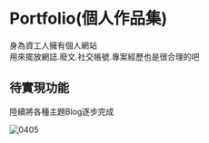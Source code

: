 # Portfolio(個人作品集)
身為資工人擁有個人網站  
用來擺放網誌.廢文.社交帳號.專案經歷也是很合理的吧  

## 待實現功能
陸續將各種主題Blog逐步完成

![0405](https://user-images.githubusercontent.com/80444639/230121875-7dd09433-3a93-46e2-b1a5-2debad65055a.png)

